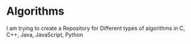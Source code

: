 # Algorithms
I am trying to create a Repository for Different types of algorithms in C, C++, Java, JavaScript, Python

